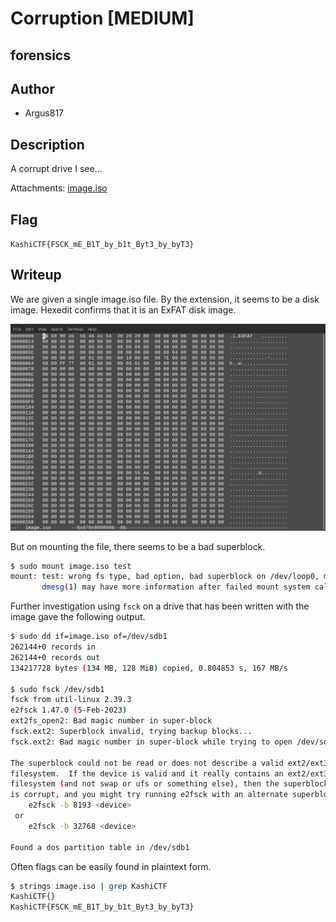 # Corruption [MEDIUM]

## forensics

## Author

- Argus817

## Description

A corrupt drive I see...

Attachments: [image.iso](https://drive.google.com/file/d/1gHY5DOmUcZvfrLr-EpQWJfR3oiVCsYtD/view?usp=sharing)

## Flag

`KashiCTF{FSCK_mE_B1T_by_b1t_Byt3_by_byT3}`

## Writeup

We are given a single image.iso file. By the extension, it seems to be a disk image. Hexedit confirms that it is an ExFAT disk image.

![hexedit](hexedit.png)

But on mounting the file, there seems to be a bad superblock.

```bash
$ sudo mount image.iso test 
mount: test: wrong fs type, bad option, bad superblock on /dev/loop0, missing codepage or helper program, or other error.
       dmesg(1) may have more information after failed mount system call.
```

Further investigation using `fsck` on a drive that has been written with the image gave the following output.

```bash
$ sudo dd if=image.iso of=/dev/sdb1
262144+0 records in
262144+0 records out
134217728 bytes (134 MB, 128 MiB) copied, 0.804853 s, 167 MB/s

$ sudo fsck /dev/sdb1
fsck from util-linux 2.39.3
e2fsck 1.47.0 (5-Feb-2023)
ext2fs_open2: Bad magic number in super-block
fsck.ext2: Superblock invalid, trying backup blocks...
fsck.ext2: Bad magic number in super-block while trying to open /dev/sdb1

The superblock could not be read or does not describe a valid ext2/ext3/ext4
filesystem.  If the device is valid and it really contains an ext2/ext3/ext4
filesystem (and not swap or ufs or something else), then the superblock
is corrupt, and you might try running e2fsck with an alternate superblock:
    e2fsck -b 8193 <device>
 or
    e2fsck -b 32768 <device>

Found a dos partition table in /dev/sdb1
```

Often flags can be easily found in plaintext form.

```bash
$ strings image.iso | grep KashiCTF
KashiCTF{}
KashiCTF{FSCK_mE_B1T_by_b1t_Byt3_by_byT3}
```
